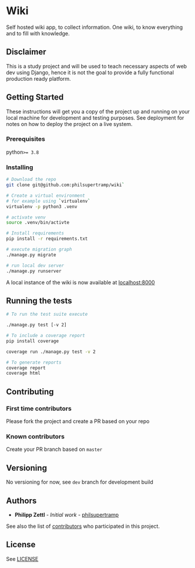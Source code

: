 # Wiki

Self hosted wiki app, to collect information. One wiki, to know everything and to fill with knowledge.

## Disclaimer

This is a study project and will be used to teach necessary aspects of web dev using Django, hence
it is not the goal to provide a fully functional production ready platform.

## Getting Started

These instructions will get you a copy of the project up and running on your local machine for development and testing purposes. See deployment for notes on how to deploy the project on a live system.

### Prerequisites
python`>= 3.8`

### Installing

```bash
# Download the repo
git clone git@github.com:philsupertramp/wiki`

# Create a virtual environment
# for example using `virtualenv`
virtualenv -p python3 .venv

# activate venv
source .venv/bin/activte

# Install requirements
pip install -r requirements.txt

# execute migration graph
./manage.py migrate

# run local dev server
./manage.py runserver
```

A local instance of the wiki is now available at [localhost:8000](localhost:8000)

## Running the tests

```bash
# To run the test suite execute

./manage.py test [-v 2]

# To include a coverage report
pip install coverage

coverage run ./manage.py test -v 2

# To generate reports
coverage report
coverage html
```

## Contributing

### First time contributors
Please fork the project and create a PR based on your repo

### Known contributors
Create your PR branch based on `master`

## Versioning
No versioning for now, see `dev` branch for development build

## Authors
* **Philipp Zettl** - *Initial work* - [philsupertramp](https://gitlab.com/philsupertramp)

See also the list of [contributors](https://gitlab.com/philsupertramp/wiki.time-dev.de/graphs/master) who participated in this project.

## License
See [LICENSE](LICENSE)

